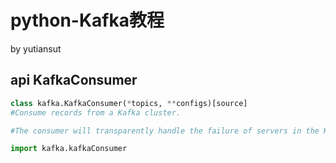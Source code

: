 # python-Kafka教程
by yutiansut


## api KafkaConsumer
```python
class kafka.KafkaConsumer(*topics, **configs)[source]
#Consume records from a Kafka cluster.

#The consumer will transparently handle the failure of servers in the Kafka cluster, and adapt as topic-partitions are created or migrate between brokers. It also interacts with the assigned kafka Group Coordinator node to allow multiple consumers to load balance consumption of topics (requires kafka >= 0.9.0.0).
```

```python
import kafka.kafkaConsumer
```
